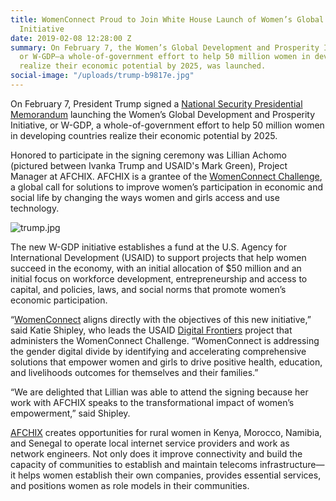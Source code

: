 ```yaml
---
title: WomenConnect Proud to Join White House Launch of Women’s Global Development
  Initiative
date: 2019-02-08 12:28:00 Z
summary: On February 7, the Women’s Global Development and Prosperity Initiative,
  or W-GDP—a whole-of-government effort to help 50 million women in developing countries
  realize their economic potential by 2025, was launched.
social-image: "/uploads/trump-b9817e.jpg"
---
```


On February 7, President Trump signed a [National Security Presidential Memorandum](https://www.whitehouse.gov/briefings-statements/president-donald-j-trump-committed-womens-economic-empowerment-around-world/) launching the Women’s Global Development and Prosperity Initiative, or W-GDP, a whole-of-government effort to help 50 million women in developing countries realize their economic potential by 2025.

Honored to participate in the signing ceremony was Lillian Achomo (pictured between Ivanka Trump and USAID's Mark Green), Project Manager at AFCHIX. AFCHIX is a grantee of the [WomenConnect Challenge](https://dai-global-digital.com/meet-the-womenconnect-challenge-winners.html), a global call for solutions to improve women’s participation in economic and social life by changing the ways women and girls access and use technology.

![trump.jpg](/uploads/trump.jpg)

The new W-GDP initiative establishes a fund at the U.S. Agency for International Development (USAID) to support projects that help women succeed in the economy, with an initial allocation of $50 million and an initial focus on workforce development, entrepreneurship and access to capital, and policies, laws, and social norms that promote women’s economic participation.

“[WomenConnect](https://www.usaid.gov/wcc) aligns directly with the objectives of this new initiative,” said Katie Shipley, who leads the USAID [Digital Frontiers](https://www.dai.com/our-work/projects/worldwide-digital-frontiers-df) project that administers the WomenConnect Challenge. “WomenConnect is addressing the gender digital divide by identifying and accelerating comprehensive solutions that empower women and girls to drive positive health, education, and livelihoods outcomes for themselves and their families.”

“We are delighted that Lillian was able to attend the signing because her work with AFCHIX speaks to the transformational impact of women’s empowerment,” said Shipley.

[AFCHIX](http://www.afchix.org/) creates opportunities for rural women in Kenya, Morocco, Namibia, and Senegal to operate local internet service providers and work as network engineers. Not only does it improve connectivity and build the capacity of communities to establish and maintain telecoms infrastructure—it helps women establish their own companies, provides essential services, and positions women as role models in their communities.